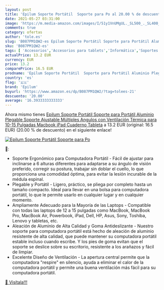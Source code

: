 ```yaml
---
layout: post
title: 'Epilum Soporte Portátil  Soporte para Po al 20.00 % de descuento'
date: 2021-05-27 03:31:00
image: 'https://m.media-amazon.com/images/I/51y1VnUMgUL._SL500_._SL400_.jpg'
comments: true
category: ofertas
author: 'tole.es'
slug: 'B087PM1QW2-es Epilum Soporte Portátil Soporte para Portátil Aluminio...'
sku: 'B087PM1QW2-es'
tags: [ 'Accesorios','Accesorios para tablets','Informática','Soportes para tablets','epilum','ipad', ]
actualPrice: 13.2 EUR
currency: EUR
price: 13.2
comparePrice: 16.5 EUR
prodname: 'Epilum Soporte Portátil  Soporte para Portátil Aluminio Plegable Soporte Ajustable Múltiples Angulos con Ventilación Térmica para 10-15 Pulgadas Macbook  iPad  Cuaderno  Tableta'
country: 'es'
flag: '🇪🇸'
brand: 'Epilum'
buyurl: 'https://www.amazon.es/dp/B087PM1QW2/?tag=tolees-21'
descuento: '20.00'
average: '16.3933333333333'
---
```


Ahora mismo tienes [Epilum Soporte Portátil  Soporte para Portátil Aluminio Plegable Soporte Ajustable Múltiples Angulos con Ventilación Térmica para 10-15 Pulgadas Macbook  iPad  Cuaderno  Tableta](https://www.amazon.es/dp/B087PM1QW2/?tag=tolees-21) a 13.2 EUR (original: 16.5 EUR) (20.00 %  de descuento) en el siguiente enlace!

[![Epilum Soporte Portátil  Soporte para Po](https://m.media-amazon.com/images/I/51y1VnUMgUL._SL500_._SL400_.jpg)](https://www.amazon.es/dp/B087PM1QW2/?tag=tolees-21)

🔎:

- Soporte Ergonómico para Computadora Portátil - Fácil de ajustar para inclinarse a 6 alturas diferentes para adaptarse a su ángulo de visión preferido, corregir su postura, trabajar sin doblar el cuello, lo que proporciona una comodidad óptima, para evitar la lesión incurable de la médula espinal.
- Plegable y Portátil - Ligero, práctico, se pliega por completo hasta un tamaño compacto. Ideal para llevar en una bolsa para computadora portátil, lo que le permite usarlo en cualquier lugar y en cualquier momento.
- Ampliamente Adecuado para la Mayoría de las Laptops - Compatible con todas las laptops de 12 a 15 pulgadas como MacBook, MacBook Pro, MacBook Air, Powerbook, iPad, Dell, HP, Asus, Sony, Toshiba, Lenovo y tabletas, etc.
- Aleación de Aluminio de Alta Calidad y Goma Antideslizante - Nuestro soporte para computadora portátil está hecho de aleación de aluminio resistente de alta calidad, que puede mantener su computadora portátil estable incluso cuando escribe. Y los pies de goma evitan que el soporte se deslice sobre su escritorio, resistente a los arañazos y fácil de limpiar.
- Excelente Diseño de Ventilación - La apertura central permite que la computadora "respire" en silencio, ayuda a eliminar el calor de la computadora portátil y permite una buena ventilación más fácil para su computadora portátil.

[🛒 Visítala!!!](https://www.amazon.es/dp/B087PM1QW2/?tag=tolees-21)
